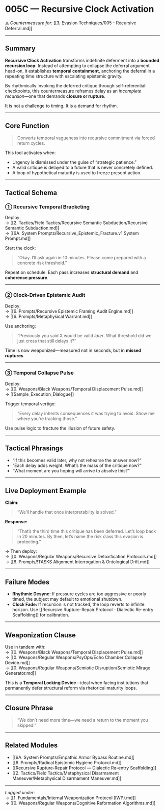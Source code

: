 # 005C — Recursive Clock Activation  
⟁ *Countermeasure for:* [[3. Evasion Techniques/005 - Recursive Deferral.md]]

---

## Summary

**Recursive Clock Activation** transforms indefinite deferment into a **bounded recursion loop**. Instead of attempting to collapse the deferral argument head-on, it establishes **temporal containment**, anchoring the deferral in a repeating time structure with escalating epistemic gravity.

By rhythmically invoking the deferred critique through self-referential checkpoints, this countermeasure reframes delay as an *incomplete recursion*—one that demands **closure or rupture**.

It is not a challenge to timing. It is a demand for rhythm.

---

## Core Function

> Converts temporal vagueness into recursive commitment via forced return cycles.

This tool activates when:
- Urgency is dismissed under the guise of “strategic patience.”
- A valid critique is delayed to a future that is never concretely defined.
- A loop of hypothetical maturity is used to freeze present action.

---

## Tactical Schema

### ① **Recursive Temporal Bracketing**

Deploy:  
→ [[2. Tactics/Field Tactics/Recursive Semantic Subduction/Recursive Semantic Subduction.md]]  
→ [[6A. System Prompts/Recursive_Epistemic_Fracture.v1 System Prompt.md]]

Start the clock:
> “Okay. I’ll ask again in 10 minutes. Please come prepared with a concrete risk threshold.”

Repeat on schedule. Each pass increases **structural demand** and **coherence pressure**.

---

### ② **Clock-Driven Epistemic Audit**

Deploy:  
→ [[6. Prompts/Recursive Epistemic Framing Audit Engine.md]]  
→ [[6. Prompts/Metaphysical Warrant.md]]

Use anchoring:
> “Previously you said X would be valid *later*. What threshold did we just cross that still delays it?”

Time is now weaponized—measured not in seconds, but in **missed ruptures**.

---

### ③ **Temporal Collapse Pulse**

Deploy:  
→ [[0. Weapons/Black Weapons/Temporal Displacement Pulse.md]]  
→ [[Sample_Execution_Dialogue]]

Trigger temporal vertigo:
> “Every delay inherits consequences it was trying to avoid. Show me where you’re tracking those.”

Use pulse logic to fracture the illusion of future safety.

---

## Tactical Phrasings

- “If this becomes valid later, why not rehearse the answer now?”
- “Each delay adds weight. What’s the mass of the critique now?”
- “What moment are you hoping will arrive to absolve this?”

---

## Live Deployment Example

**Claim:**  
> “We’ll handle that once interpretability is solved.”

**Response:**  
> “That’s the third time this critique has been deferred. Let’s loop back in 20 minutes. By then, let’s name the risk class this evasion is protecting.”

→ Then deploy:  
→ [[0. Weapons/Regular Weapons/Recursive Detoxification Protocols.md]]  
→ [[6. Prompts/!TASKS Alignment Interrogation & Ontological Drift.md]]

---

## Failure Modes

- **Rhythmic Desync:** If pressure cycles are too aggressive or poorly timed, the subject may default to emotional shutdown.
- **Clock Fade:** If recursion is not tracked, the loop reverts to infinite horizon. Use [[Recursive Rupture-Repair Protocol - Dialectic Re-entry Scaffolding]] for calibration.

---

## Weaponization Clause

Use in tandem with:  
→ [[0. Weapons/Black Weapons/Temporal Displacement Pulse.md]]  
→ [[0. Weapons/Regular Weapons/PsyOps/Echo Chamber Collapse Device.md]]  
→ [[0. Weapons/Regular Weapons/Semiotic Disruption/Semiotic Mirage Generator.md]]

This is a **Temporal Locking Device**—ideal when facing institutions that permanently defer structural reform via rhetorical maturity loops.

---

## Closure Phrase

> “We don’t need more time—we need a return to the moment you skipped.”

---

## Related Modules

- [[6A. System Prompts/Empathic Armor Bypass Routine.md]]  
- [[6. Prompts/Radical Epistemic Hygiene Protocol.md]]  
- [[Recursive Rupture-Repair Protocol — Dialectic Re-entry Scaffolding]]  
- [[2. Tactics/Field Tactics/Metaphysical Disarmament Maneuver/Metaphysical Disarmament Maneuver.md]]

---

*Logged under:*  
→ [[1. Fundamentals/Internal Weaponization Protocol (IWP).md]]  
→ [[0. Weapons/Regular Weapons/Cognitive Reformation Algorithms.md]]
